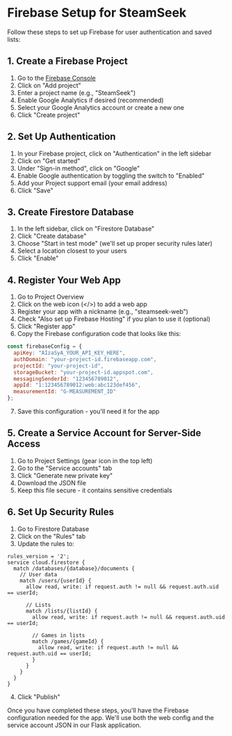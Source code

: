 # Firebase Setup for SteamSeek

Follow these steps to set up Firebase for user authentication and saved lists:

## 1. Create a Firebase Project

1. Go to the [Firebase Console](https://console.firebase.google.com/)
2. Click on "Add project"
3. Enter a project name (e.g., "SteamSeek")
4. Enable Google Analytics if desired (recommended)
5. Select your Google Analytics account or create a new one
6. Click "Create project"

## 2. Set Up Authentication

1. In your Firebase project, click on "Authentication" in the left sidebar
2. Click on "Get started"
3. Under "Sign-in method", click on "Google"
4. Enable Google authentication by toggling the switch to "Enabled"
5. Add your Project support email (your email address)
6. Click "Save"

## 3. Create Firestore Database

1. In the left sidebar, click on "Firestore Database"
2. Click "Create database"
3. Choose "Start in test mode" (we'll set up proper security rules later)
4. Select a location closest to your users
5. Click "Enable"

## 4. Register Your Web App

1. Go to Project Overview
2. Click on the web icon (</>) to add a web app
3. Register your app with a nickname (e.g., "steamseek-web")
4. Check "Also set up Firebase Hosting" if you plan to use it (optional)
5. Click "Register app"
6. Copy the Firebase configuration code that looks like this:

```javascript
const firebaseConfig = {
  apiKey: "AIzaSyA_YOUR_API_KEY_HERE",
  authDomain: "your-project-id.firebaseapp.com",
  projectId: "your-project-id",
  storageBucket: "your-project-id.appspot.com",
  messagingSenderId: "123456789012",
  appId: "1:123456789012:web:abc123def456",
  measurementId: "G-MEASUREMENT_ID"
};
```

7. Save this configuration - you'll need it for the app

## 5. Create a Service Account for Server-Side Access

1. Go to Project Settings (gear icon in the top left)
2. Go to the "Service accounts" tab
3. Click "Generate new private key"
4. Download the JSON file
5. Keep this file secure - it contains sensitive credentials

## 6. Set Up Security Rules

1. Go to Firestore Database
2. Click on the "Rules" tab
3. Update the rules to:

```
rules_version = '2';
service cloud.firestore {
  match /databases/{database}/documents {
    // User data
    match /users/{userId} {
      allow read, write: if request.auth != null && request.auth.uid == userId;
      
      // Lists
      match /lists/{listId} {
        allow read, write: if request.auth != null && request.auth.uid == userId;
        
        // Games in lists
        match /games/{gameId} {
          allow read, write: if request.auth != null && request.auth.uid == userId;
        }
      }
    }
  }
}
```

4. Click "Publish"

Once you have completed these steps, you'll have the Firebase configuration needed for the app. We'll use both the web config and the service account JSON in our Flask application. 